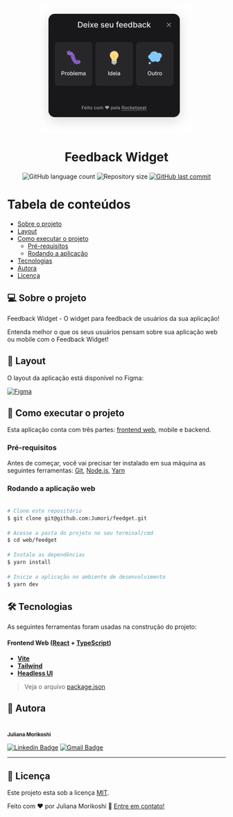 <p align="center">
  <img alt="Feedback Widget" src=".github/Mobile.svg" width="350px" align="center">
</p>

<h1 align="center">
  Feedback Widget
</h1>

<p align="center">
  <img alt="GitHub language count" src="https://img.shields.io/github/languages/count/Jumori/feedget?color=%2304D361">

  <img alt="Repository size" src="https://img.shields.io/github/repo-size/Jumori/feedget">

  <a href="https://github.com/Jumori/feedget/commits/master">
    <img alt="GitHub last commit" src="https://img.shields.io/github/last-commit/Jumori/feedget">
  </a>
</p>

Tabela de conteúdos
=================
<!--ts-->
   * [Sobre o projeto](#-sobre-o-projeto)
   * [Layout](#-layout)
   * [Como executar o projeto](#-como-executar-o-projeto)
     * [Pré-requisitos](#pré-requisitos)
     * [Rodando a aplicação](#rodando-a-aplicação-mobile)
   * [Tecnologias](#-tecnologias)
   * [Autora](#-autora)
   * [Licença](#user-content--licença)
<!--te-->


## 💻 Sobre o projeto

Feedback Widget - O widget para feedback de usuários da sua aplicação!

Entenda melhor o que os seus usuários pensam sobre sua aplicação web ou mobile com o Feedback Widget!

## 🎨 Layout

O layout da aplicação está disponível no Figma:

<a href="https://www.figma.com/file/0EE0HrWV8NLILbF3yIAYdJ/Feedback-Widget-Community">
  <img alt="Figma" src="https://img.shields.io/badge/Acessar%20Layout%20-Figma-%2304D361">
</a>

## 🚀 Como executar o projeto

Esta aplicação conta com três partes: [frontend web](https://github.com/Jumori/feedget/tree/master/web/feedget), mobile e backend.


### Pré-requisitos

Antes de começar, você vai precisar ter instalado em sua máquina as seguintes ferramentas:
[Git](https://git-scm.com), [Node.js](https://nodejs.org/en/), [Yarn](https://yarnpkg.com/)


### Rodando a aplicação web

```bash

# Clone este repositório
$ git clone git@github.com:Jumori/feedget.git

# Acesse a pasta do projeto no seu terminal/cmd
$ cd web/feedget

# Instale as dependências
$ yarn install

# Inicie a aplicação no ambiente de desenvolvimento
$ yarn dev

```

## 🛠 Tecnologias

As seguintes ferramentas foram usadas na construção do projeto:

#### **Frontend Web**  ([React](https://reactjs.org/)  +  [TypeScript](https://www.typescriptlang.org/))

-   **[Vite](https://vitejs.dev/)**
-   **[Tailwind](https://tailwindcss.com/)**
-   **[Headless UI](https://headlessui.dev/)**

> Veja o arquivo  [package.json](https://github.com/Jumori/feedget/blob/master/web/feedget/package.json)


## 🦸 Autora

<a href="https://github.com/Jumori">
 <img style="border-radius: 50%;" src="https://avatars1.githubusercontent.com/u/44618499?s=460&u=691cddb486d4b665417d25d8a575e508d6ef9563&v=4" width="100px;" alt=""/>
 <br />
 <sub><b>Juliana Morikoshi</b></sub></a>
 <br />

[![Linkedin Badge](https://img.shields.io/badge/-Juliana-blue?style=flat-square&logo=Linkedin&logoColor=white&link=https://www.linkedin.com/in/julianamorikoshi/)](https://www.linkedin.com/in/julianamorikoshi/)
[![Gmail Badge](https://img.shields.io/badge/-julianamorikoshi@gmail.com-c14438?style=flat-square&logo=Gmail&logoColor=white&link=mailto:julianamorikoshi@gmail.com)](mailto:julianamorikoshi@gmail.com)

---

## 📝 Licença

Este projeto esta sob a licença [MIT](../../LICENSE).

Feito com ❤️ por Juliana Morikoshi 👋 [Entre em contato!](https://www.linkedin.com/in/julianamorikoshi/)
